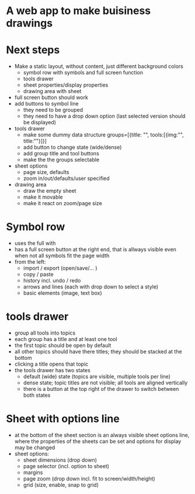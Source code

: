 # A web app to make buisiness drawings

# Next steps

- Make a static layout, without content, just different background colors
  - symbol row with symbols and full screen function
  - tools drawer
  - sheet properties/display properties
  - drawing area with sheet
- full screen button should work
- add buttons to symbol line
  - they need to be grouped
  - they need to have a drop down option (last selected version should be displayed)
- tools drawer
  - make some dummy data structure groups=[{title: "", tools:[{img:"", title:""}]}]
  - add button to change state (wide/dense)
  - add group title and tool buttons
  - make the the groups selectable
- sheet options
  - page size, defaults
  - zoom in/out/defaults/user specified
- drawing area
  - draw the empty sheet
  - make it movable
  - make it react on zoom/page size

# Symbol row

- uses the full with
- has a full screen button at the right end, that is allways visible even when not all symbols fit the page width
- from the left:
  - import / export (open/save/... )
  - copy / paste
  - history incl. undo / redo
  - arrows and lines (each with drop down to select a style)
  - basic elements (image, text box)

# tools drawer

- group all tools into topics
- each group has a title and at least one tool
- the first topic should be open by default
- all other topics should have there titles; they should be stacked at the bottom
- clicking a title opens that topic
- the tools drawer has two states
  - default (wide) state (topics are visible, multiple tools per line)
  - dense state; topic titles are not visible; all tools are aligned vertically
  - there is a button at the top right of the drawer to switch between both states

# Sheet with options line

- at the bottom of the sheet section is an always visible sheet options line, where the properties of the sheets can be set and options for display may be changed
- sheet options:
  - sheet dimensions (drop down)
  - page selector (incl. option to sheet)
  - margins
  - page zoom (drop down incl. fit to screen/width/height)
  - grid (size, enable, snap to grid)
